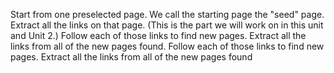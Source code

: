 Start from one preselected page. We call the starting page the "seed" page. Extract all the links on that page. (This is the part we will work on in this unit and Unit 2.) Follow each of those links to find new pages. 
Extract all the links from all of the new pages found. 
Follow each of those links to find new pages. 
Extract all the links from all of the new pages found 
